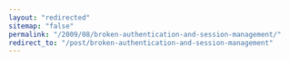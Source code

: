 ```yaml
---
layout: "redirected"
sitemap: "false"
permalink: "/2009/08/broken-authentication-and-session-management/"
redirect_to: "/post/broken-authentication-and-session-management"
---
```




